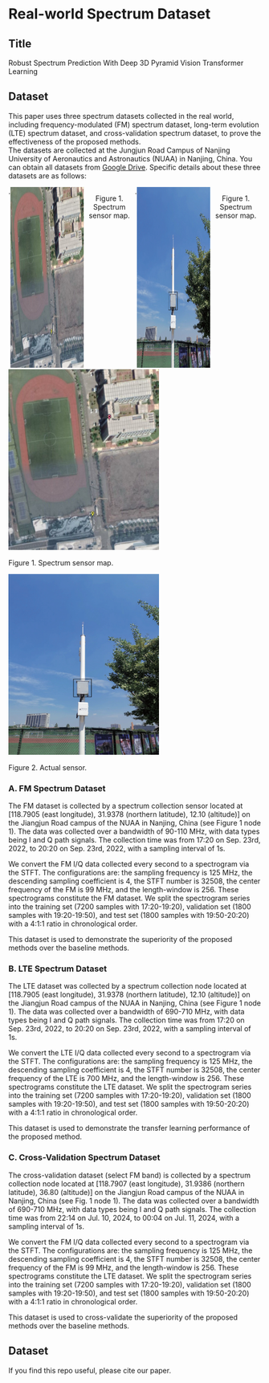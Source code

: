 # Real-world Spectrum Dataset 
## Title
Robust Spectrum Prediction With Deep 3D Pyramid Vision Transformer Learning

## Dataset 
This paper uses three spectrum datasets collected in the real world, including frequency-modulated (FM) spectrum dataset, long-term evolution (LTE) spectrum dataset, and cross-validation spectrum dataset, to prove the effectiveness of the proposed methods.  
The datasets are collected at the Jungjun Road Campus of Nanjing University of Aeronautics and Astronautics (NUAA) in Nanjing, China. You can obtain all datasets from [Google Drive](https://drive.google.com/drive/folders/1w2kTaRKVRmsO5jUAovZc78W_eTQ63TDm?usp=sharing). Specific details about these three datasets are as follows:
<div style="display: flex; justify-content: space-between;">
.<div align=center><img src="Spectrum-sensor-map/sensor-map.png" width="300" height="360" /></div>
<p align="center">  
 Figure 1. Spectrum sensor map.
</p>
.<div align=center><img src="Spectrum-sensor-map/actual-sensor-image.png" width="300" height="360" /></div>
<p align="center">  
 Figure 1. Spectrum sensor map.
</p>
</div>
<div>
  <div>
    <img src="Spectrum-sensor-map/sensor-map.png" alt="图片1" width="300" height="360" />
    <p>Figure 1. Spectrum sensor map.</p>
  </div>
  <div>
    <img src="Spectrum-sensor-map/actual-sensor-image.png" alt="图片2" width="300" height="360" />
    <p>Figure 2. Actual sensor.</p>
  </div>
</div>

### A. FM Spectrum Dataset
The FM dataset is collected by a spectrum collection sensor located at [118.7905 (east longitude), 31.9378 (northern latitude), 12.10 (altitude)] on the Jiangjun Road campus of the NUAA in Nanjing, China (see Figure 1 node 1). The data was collected over a bandwidth of 90-110 MHz, with data types being I and Q path signals. The collection time was from 17:20 on Sep. 23rd, 2022, to 20:20 on Sep. 23rd, 2022, with a sampling interval of 1s. 

We convert the FM I/Q data collected every second to a spectrogram via the STFT. The configurations are: the sampling frequency is 125 MHz, the descending sampling coefficient is 4, the STFT number is 32508, the center frequency of the FM is 99 MHz, and the length-window is 256. These spectrograms constitute the FM dataset. We split the spectrogram series into the training set (7200 samples with 17:20-19:20), validation set (1800 samples with 19:20-19:50), and test set (1800 samples with 19:50-20:20) with a 4:1:1 ratio in chronological order.

This dataset is used to demonstrate the superiority of the proposed methods over the baseline methods.

### B. LTE Spectrum Dataset
The LTE dataset was collected by a spectrum collection node located at [118.7905 (east longitude), 31.9378 (northern latitude), 12.10 (altitude)] on the Jiangjun Road campus of the NUAA in Nanjing, China (see Figure 1 node 1). The data was collected over a bandwidth of 690-710 MHz, with data types being I and Q path signals. The collection time was from 17:20 on Sep. 23rd, 2022, to 20:20 on Sep. 23rd, 2022, with a sampling interval of 1s. 

We convert the LTE I/Q data collected every second to a spectrogram via the STFT. The configurations are: the sampling frequency is 125 MHz, the descending sampling coefficient is 4, the STFT number is 32508, the center frequency of the LTE is 700 MHz, and the length-window is 256. These spectrograms constitute the LTE dataset. We split the spectrogram series into the training set (7200 samples with 17:20-19:20), validation set (1800 samples with 19:20-19:50), and test set (1800 samples with 19:50-20:20) with a 4:1:1 ratio in chronological order.

This dataset is used to demonstrate the transfer learning performance of the proposed method.

### C. Cross-Validation Spectrum Dataset
The cross-validation dataset (select FM band) is collected by a spectrum collection node located at [118.7907 (east longitude), 31.9386 (northern latitude), 36.80 (altitude)] on the Jiangjun Road campus of the NUAA in Nanjing, China (see Fig. 1 node 1). The data was collected over a bandwidth of 690-710 MHz, with data types being I and Q path signals. The collection time was from 22:14 on Jul. 10, 2024, to 00:04 on Jul. 11, 2024, with a sampling interval of 1s. 

We convert the FM I/Q data collected every second to a spectrogram via the STFT. The configurations are: the sampling frequency is 125 MHz, the descending sampling coefficient is 4, the STFT number is 32508, the center frequency of the FM is 99 MHz, and the length-window is 256. These spectrograms constitute the LTE dataset. We split the spectrogram series into the training set (7200 samples with 17:20-19:20), validation set (1800 samples with 19:20-19:50), and test set (1800 samples with 19:50-20:20) with a 4:1:1 ratio in chronological order.

This dataset is used to cross-validate the superiority of the proposed methods over the baseline methods.

## Dataset
If you find this repo useful, please cite our paper.
